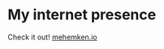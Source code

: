 # My internet presence

Check it out! [mehemken.io][1]

[1]: http://mehemken.io "The best website on the planet."
